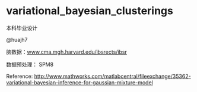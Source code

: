 variational_bayesian_clusterings
================================

本科毕业设计

@huajh7

脑数据：www.cma.mgh.harvard.edu/ibsrects/ibsr

数据预处理： SPM8

Reference: http://www.mathworks.com/matlabcentral/fileexchange/35362-variational-bayesian-inference-for-gaussian-mixture-model
